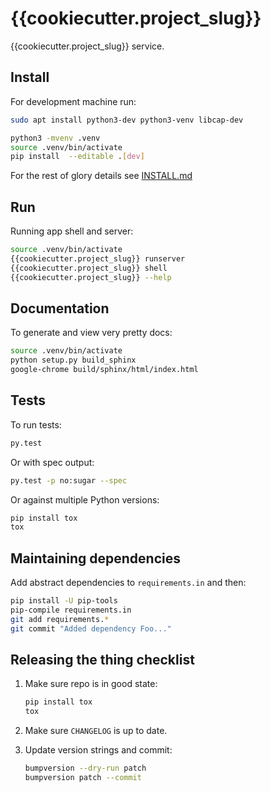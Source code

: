 # {{cookiecutter.project_slug}}

{{cookiecutter.project_slug}} service.

## Install

For development machine run:

~~~sh
sudo apt install python3-dev python3-venv libcap-dev

python3 -mvenv .venv
source .venv/bin/activate
pip install  --editable .[dev]
~~~

For the rest of glory details see [INSTALL.md](INSTALL.md)

## Run

Running app shell and server:

~~~sh
source .venv/bin/activate
{{cookiecutter.project_slug}} runserver
{{cookiecutter.project_slug}} shell
{{cookiecutter.project_slug}} --help
~~~

## Documentation

To generate and view very pretty docs:

~~~sh
source .venv/bin/activate
python setup.py build_sphinx
google-chrome build/sphinx/html/index.html
~~~

## Tests

To run tests:

~~~sh
py.test
~~~

Or with spec output:

~~~sh
py.test -p no:sugar --spec
~~~

Or against multiple Python versions:

~~~sh
pip install tox
tox
~~~

## Maintaining dependencies

Add abstract dependencies to `requirements.in` and then:

~~~sh
pip install -U pip-tools
pip-compile requirements.in
git add requirements.*
git commit "Added dependency Foo..."
~~~

## Releasing the thing checklist

1. Make sure repo is in good state:

    ~~~sh
    pip install tox
    tox
    ~~~

2. Make sure `CHANGELOG` is up to date.

3. Update version strings and commit:

    ~~~sh
    bumpversion --dry-run patch
    bumpversion patch --commit
    ~~~
